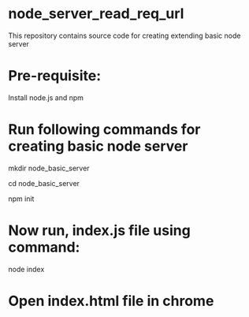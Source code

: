 # node_server_read_req_url
This repository contains source code for creating extending basic node server

# Pre-requisite:

Install node.js and npm

# Run following commands for creating basic node server

mkdir node_basic_server

cd node_basic_server

npm init

# Now run, index.js file using command:

node index

# Open index.html file in chrome

